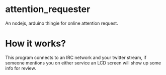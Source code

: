 attention_requester
===================

An nodejs, arduino thingie for online attention request.


How it works?
=============

This program connects to an IRC network and your twitter stream, if someone mentions you on either service an LCD screen will show up some info for review.